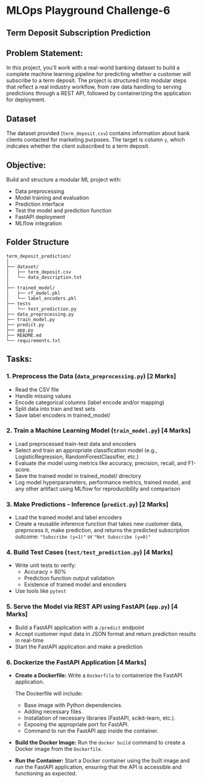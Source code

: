 # MLOps Playground Challenge-6
## Term Deposit Subscription Prediction

## Problem Statement:
In this project, you'll work with a real-world banking dataset to build a complete machine learning pipeline for predicting whether a customer will subscribe to a term deposit. The project is structured into modular steps that reflect a real industry workflow, from raw data handling to serving predictions through a REST API, followed by containerizing the application for deployment.

## Dataset
The dataset provided (`term_deposit.csv`) contains information about bank clients contacted for marketing purposes. The target is column `y`, which indicates whether the client subscribed to a term deposit.

## Objective:
Build and structure a modular ML project with:

- Data preprocessing
- Model training and evaluation
- Prediction interface
- Test the model and prediction function
- FastAPI deployment
- MLflow integration


## Folder Structure
```
term_deposit_prediction/
│
├── dataset/
│   ├── term_deposit.csv
│   └── data_description.txt  
│
├── trained_model/
│   ├── rf_model.pkl
│   └── label_encoders.pkl
├── tests
│   └── test_prediction.py
├── data_preprocessing.py
├── train_model.py
├── predict.py
├── app.py
├── README.md
└── requirements.txt
```

## Tasks:

### 1. Preprocess the Data (`data_preprocessing.py`) [2 Marks]

- Read the CSV file
- Handle missing values
- Encode categorical columns (label encode and/or mapping)
- Split data into train and test sets
- Save label encoders in trained_model/

### 2. Train a Machine Learning Model (`train_model.py`) [4 Marks]

- Load preprocessed train-test data and encoders
- Select and train an appropriate classification model (e.g., LogisticRegression, RandomForestClassifier, etc.)
- Evaluate the model using metrics like accuracy, precision, recall, and F1-score.
- Save the trained model in trained_model/ directory
- Log model hyperparameters, performance metrics, trained model, and any other artifact using MLflow for reproducibility and comparison

### 3. Make Predictions - Inference (`predict.py`) [2 Marks]

- Load the trained model and label encoders
- Create a reusable inference function that takes new customer data, preprocess it, make prediction, and returns the predicted subscription outcome: `"Subscribe (y=1)"` or `"Not Subscribe (y=0)"`

### 4. Build Test Cases (`test/test_prediction.py`) [4 Marks]

- Write unit tests to verify:
  - Accuracy > 80%
  - Prediction function output validation
  - Existence of trained model and encoders
- Use tools like `pytest`

### 5. Serve the Model via REST API using FastAPI (`app.py`) [4 Marks]

- Build a FastAPI application with a `/predict` endpoint
- Accept customer input data in JSON format and return prediction results in real-time
- Start the FastAPI application and make a prediction

### 6. Dockerize the FastAPI Application [4 Marks]

- **Create a Dockerfile:** Write a `Dockerfile` to containerize the FastAPI application.

  The Dockerfile will include:
  - Base image with Python dependencies.
  - Adding necessary files.
  - Installation of necessary libraries (FastAPI, scikit-learn, etc.).
  - Exposing the appropriate port for FastAPI.
  - Command to run the FastAPI app inside the container.

- **Build the Docker Image:** Run the `docker build` command to create a Docker image from the `Dockerfile`.

- **Run the Container:** Start a Docker container using the built image and run the FastAPI application, ensuring that the API is accessible and functioning as expected.

